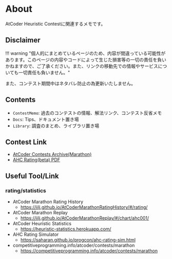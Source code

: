# About

AtCoder Heuristic Contestに関連するメモです。

## Disclaimer

!!! warning "個人的にまとめているページのため、内容が間違っている可能性があります。このページの内容やコードによって生じた損害等の一切の責任を負いかねますので、ご了承ください。また、リンクの移動先での情報やサービスについても一切責任も負いません。"

また、コンテスト期間中はネタバレ防止の為更新いたしません。

## Contents

- `ContestMemo`: 過去のコンテストの情報、解法リンク、コンテスト反省メモ
- `Docs`: Tips、ドキュメント置き場
- `Library`: 調査のまとめ、ライブラリ置き場


## Contest Link
- [AtCoder Contests Archive(Marathon)](https://atcoder.jp/contests/archive?ratedType=0&category=1200&keyword=)
- [AHC Rating(beta) PDF](https://www.dropbox.com/s/ne358pdixfafppm/AHC_rating.pdf?dl=0)

## Useful Tool/Link
### rating/statistics
- AtCoder Marathon Rating History
    - https://iilj.github.io/AtCoderMarathonRatingHistory/#/rating/
- AtCoder Marathon Replay
    - https://iilj.github.io/AtCoderMarathonReplay/#/chart/ahc001/
- AtCoder Heuristic Statistics
    - https://heuristic-statistics.herokuapp.com/
- AHC Rating Simulator
    - https://saharan.github.io/progcon/ahc-rating-sim.html
- competitiveprogramming.info/atcoder/contests/marathon
    - https://competitiveprogramming.info/atcoder/contests/marathon
